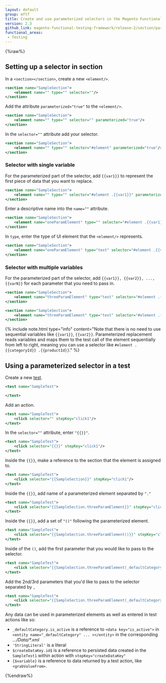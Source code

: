 ```yaml
---
layout: default
group: mftf
title: Create and use parameterized selectors in the Magento Functional Testing Framework (release 2)
version: 2.3
github_link: magento-functional-testing-framework/release-2/section/parameterized-selectors.md
functional_areas:
 - Testing
---
```


{%raw%}

## Setting up a selector in section

In a `<section></section>`, create a new `<element/>`.

```xml
<section name="SampleSection">
    <element name="" type="" selector=""/>
</section>
```

Add the attribute `parameterized="true"` to the `<element/>`.

```xml
<section name="SampleSection">
    <element name="" type="" selector="" parameterized="true"/>
</section>
```

In the `selector=""` attribute add your selector.

```xml
<section name="SampleSection">
    <element name="" type="" selector="#element" parameterized="true"/>
</section>
```

### Selector with single variable

For the parameterized part of the selector, add `{{var1}}` to represent the first piece of data that you want to replace.

```xml
<section name="SampleSection">
    <element name="" type="" selector="#element .{{var1}}" parameterized="true"/>
</section>
```

Enter a descriptive name into the `name=""` attribute.

```xml
<section name="SampleSection">
    <element name="oneParamElement" type="" selector="#element .{{var1}}" parameterized="true"/>
</section>
```

In `type`, enter the type of UI element that the `<element/>` represents.

```xml
<section name="SampleSection">
    <element name="oneParamElement" type="text" selector="#element .{{var1}}" parameterized="true"/>
</section>
```

### Selector with multiple variables

For the parameterized part of the selector, add `{{var1}}, {{var2}}, ..., {{varN}}` for each parameter that you need to pass in.

```xml
<section name="SampleSection">
    <element name="threeParamElement" type="text" selector="#element .{{var1}} .{{var2}}" parameterized="true"/>
</section>
```

```xml
<section name="SampleSection">
    <element name="threeParamElement" type="text" selector="#element .{{var1}} .{{var2}}-{{var3}}" parameterized="true"/>
</section>
```

{%
include note.html
type="info"
content="Note that there is no need to use sequential variables like `{{var1}}`, `{{var2}}`.
Parameterized replacement reads variables and maps them to the test call of the element sequentially from left to right, meaning you can use a selector like `#element .{{categoryId}} .{{productId}}`."
%}

## Using a parameterized selector in a test

Create a new [test].

```xml
<test name="SampleTest">

</test>
```

Add an action.

```xml
<test name="SampleTest">
    <click selector="" stepKey="click1"/>
</test>
```

In the `selector=""` attribute, enter `"{{}}"`.

```xml
<test name="SampleTest">
    <click selector="{{}}" stepKey="click1"/>
</test>
```

Inside the `{{}}`, make a reference to the section that the element is assigned to.

```xml
<test name="SampleTest">
    <click selector="{{SampleSection}}" stepKey="click1"/>
</test>
```

Inside the `{{}}`, add name of a parameterized element separated by `"."`

```xml
<test name="SampleTest">
    <click selector="{{SampleSection.threeParamElement}}" stepKey="click1"/>
</test>
```

Inside the `{{}}`, add a set of `"()"` following the parameterized element.

```xml
<test name="SampleTest">
    <click selector="{{SampleSection.threeParamElement()}}" stepKey="click1"/>
</test>
```

Inside of the `()`, add the first parameter that you would like to pass to the selector.

```xml
<test name="SampleTest">
    <click selector="{{SampleSection.threeParamElement(_defaultCategory.is_active)}}" stepKey="click1"/>
</test>
```

Add the 2nd/3rd parameters that you'd like to pass to the selector separated by `, `

```xml
<test name="SampleTest">
    <click selector="{{SampleSection.threeParamElement(_defaultCategory.is_active,'StringLiteral',$createDataKey.id$)}}" stepKey="click1"/>
</test>
```

Any data can be used in parameterized elements as well as entered in test actions like so:

* `_defaultCategory.is_active` is a reference to `<data key="is_active">` in `<entity name="_defaultCategory" ... ></entity>` in the corresponding _.../Data/*.xml_
* `'StringLiteral'` is a literal
* `$createDataKey.id$` is a reference to persisted data created in the `SampleTest1` within action with `stepKey="createDataKey"`
* `{$variable}` is a reference to data returned by a test action, like `<grabValueFrom>`.

{%endraw%}


<!-- LINK DEFINITIONS -->

<!-- Internal -->

[test]: ../test.html